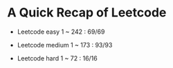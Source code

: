 # A Quick Recap of Leetcode

- Leetcode easy 1 ~ 242 : 69/69

- Leetcode medium 1 ~ 173 : 93/93

- Leetcode hard 1 ~ 72 : 16/16
